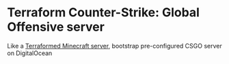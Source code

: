 # Terraform Counter-Strike: Global Offensive server

Like a [Terraformed Minecraft server](https://ushtipak.github.io/over-logging/terraform/minecraft/2020/03/28/terraform-minecraft-server.html), bootstrap pre-configured CSGO server on DigitalOcean

